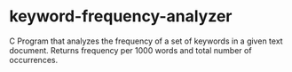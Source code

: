 # keyword-frequency-analyzer
C Program that analyzes the frequency of a set of keywords in a given text document. Returns frequency per 1000 words and total number of occurrences.
